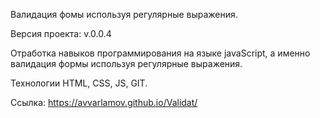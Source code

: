 Валидация фомы используя регулярные выражения.

Версия проекта: v.0.0.4

Отработка навыков программирования на языке javaScript, а именно валидация формы используя регулярные выражения.

Технологии HTML, CSS, JS, GIT.

Ссылка: https://avvarlamov.github.io/Validat/
